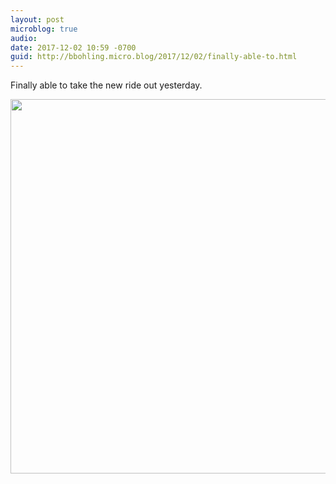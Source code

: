 ```yaml
---
layout: post
microblog: true
audio: 
date: 2017-12-02 10:59 -0700
guid: http://bbohling.micro.blog/2017/12/02/finally-able-to.html
---
```

Finally able to take the new ride out yesterday.

<img src="http://micro.brandonbohling.com/uploads/2017/7f751ac335.jpg" width="600" height="599" />
